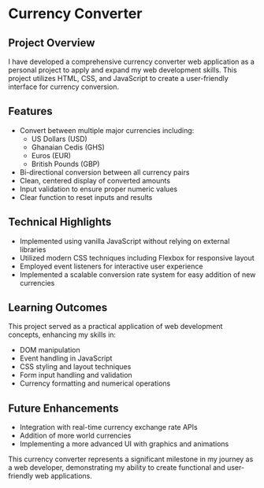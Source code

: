 # Currency Converter

## Project Overview
I have developed a comprehensive currency converter web application as a personal project to apply and expand my web development skills. This project utilizes HTML, CSS, and JavaScript to create a user-friendly interface for currency conversion.

## Features
- Convert between multiple major currencies including:
  - US Dollars (USD)
  - Ghanaian Cedis (GHS)
  - Euros (EUR)
  - British Pounds (GBP)
- Bi-directional conversion between all currency pairs
- Clean, centered display of converted amounts
- Input validation to ensure proper numeric values
- Clear function to reset inputs and results

## Technical Highlights
- Implemented using vanilla JavaScript without relying on external libraries
- Utilized modern CSS techniques including Flexbox for responsive layout
- Employed event listeners for interactive user experience
- Implemented a scalable conversion rate system for easy addition of new currencies

## Learning Outcomes
This project served as a practical application of web development concepts, enhancing my skills in:
- DOM manipulation
- Event handling in JavaScript
- CSS styling and layout techniques
- Form input handling and validation
- Currency formatting and numerical operations

## Future Enhancements
- Integration with real-time currency exchange rate APIs
- Addition of more world currencies
- Implementing a more advanced UI with graphics and animations

This currency converter represents a significant milestone in my journey as a web developer, demonstrating my ability to create functional and user-friendly web applications.

